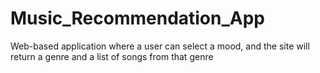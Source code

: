 # Music_Recommendation_App
Web-based application where a user can select a mood, and the site will return a genre and a list of songs from that genre

